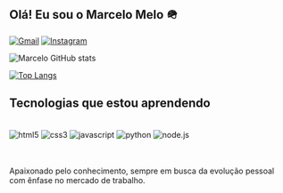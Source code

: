 ## Olá! Eu sou o Marcelo Melo 🪖

<div>
  
[![Gmail](https://img.shields.io/badge/Gmail-D14836?style=for-the-badge&logo=gmail&logoColor=white)](mailto:marcelovmelo201@gmail.com)
  [![Instagram](https://img.shields.io/badge/Instagram-E4405F?style=for-the-badge&logo=instagram&logoColor=white)](https://www.instagram.com/vxmxr1/)

</div>

![Marcelo GitHub stats](https://github-readme-stats.vercel.app/api?username=MarceloMelo201&show_icons=true&theme=dracula)

[![Top Langs](https://github-readme-stats.vercel.app/api/top-langs/?username=MarceloMelo201&layout=pie)](https://github.com/MarceloMelo201/github-readme-stats) 

## Tecnologias que estou aprendendo 

<div style="display: inline_block"><br/>
<img align="center" alt="html5" src="https://img.shields.io/badge/HTML5-E34F26?style=for-the-badge&logo=html5&logoColor=white">
<img align="center" alt="css3" src="https://img.shields.io/badge/CSS3-1572B6?style=for-the-badge&logo=css3&logoColor=white">
<img align="center" alt="javascript" src="https://img.shields.io/badge/JavaScript-F7DF1E?style=for-the-badge&logo=javascript&logoColor=black">
<img align="center" alt="python" src="https://img.shields.io/badge/Python-3776AB?style=for-the-badge&logo=python&logoColor=white">
<img align="center" alt="node.js" src="https://img.shields.io/badge/Node.js-43853D?style=for-the-badge&logo=node.js&logoColor=white">
</div>
<br><br>

Apaixonado pelo conhecimento, sempre em busca da evolução pessoal com ênfase no mercado de trabalho. 



